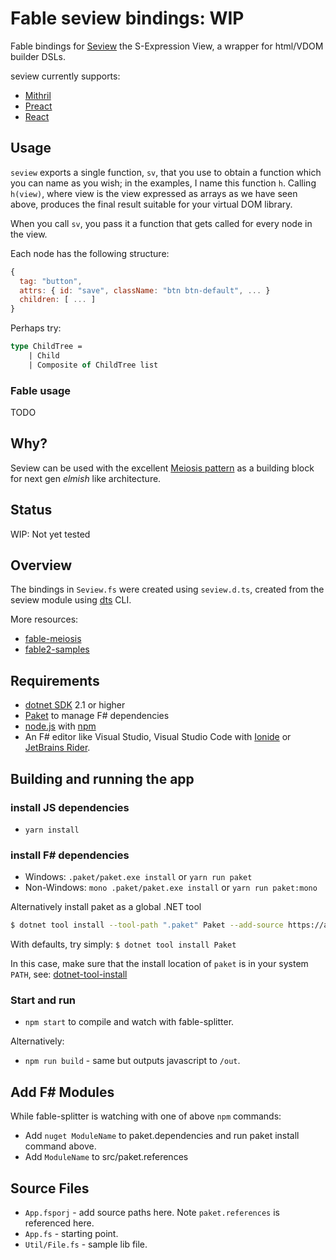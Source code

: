 # Fable seview bindings: WIP

Fable bindings for [Seview](https://github.com/foxdonut/seview) the S-Expression View, a wrapper for html/VDOM builder DSLs.

seview currently supports:

- [Mithril](https://github.com/foxdonut/seview#mithril)
- [Preact](https://github.com/foxdonut/seview#preact)
- [React](https://github.com/foxdonut/seview#react)

## Usage

`seview` exports a single function, `sv`, that you use to obtain a function which you can name as you wish; in the examples, I name this function `h`. Calling `h(view)`, where view is the view expressed as arrays as we have seen above, produces the final result suitable for your virtual DOM library.

When you call `sv`, you pass it a function that gets called for every node in the view.

Each node has the following structure:

```js
{
  tag: "button",
  attrs: { id: "save", className: "btn btn-default", ... }
  children: [ ... ]
}
```

Perhaps try:

```fsharp
type ChildTree =
    | Child
    | Composite of ChildTree list
```

### Fable usage

TODO

## Why?

Seview can be used with the excellent [Meiosis pattern](https://meiosis.js.org/) as a building block for next gen _elmish_ like architecture.

## Status

WIP: Not yet tested

## Overview

The bindings in `Seview.fs` were created using `seview.d.ts`, created from the seview module using [dts](https://github.com/Microsoft/dts-gen#how-do-i-use-it) CLI.

More resources:

- [fable-meiosis](https://github.com/fable-meiosis)
- [fable2-samples](https://github.com/fable2-samples)

## Requirements

- [dotnet SDK](https://www.microsoft.com/net/download/core) 2.1 or higher
- [Paket](https://fsprojects.github.io/Paket/installation.html) to manage F# dependencies
- [node.js](https://nodejs.org) with [npm](https://www.npmjs.com/)
- An F# editor like Visual Studio, Visual Studio Code with [Ionide](http://ionide.io/) or [JetBrains Rider](https://www.jetbrains.com/rider/).

## Building and running the app

### install JS dependencies

- `yarn install`

### install F# dependencies

- Windows: `.paket/paket.exe install` or `yarn run paket`
- Non-Windows: `mono .paket/paket.exe install` or `yarn run paket:mono`

Alternatively install paket as a global .NET tool

```bash
$ dotnet tool install --tool-path ".paket" Paket --add-source https://api.nuget.org/v3/index.json --framework netcoreapp2.1
```

With defaults, try simply: `$ dotnet tool install Paket`

In this case, make sure that the install location of `paket` is in your system `PATH`, see: [dotnet-tool-install](https://docs.microsoft.com/en-us/dotnet/core/tools/dotnet-tool-install)

### Start and run

- `npm start` to compile and watch with fable-splitter.

Alternatively:

- `npm run build` - same but outputs javascript to `/out`.

## Add F# Modules

While fable-splitter is watching with one of above `npm` commands:

- Add `nuget ModuleName` to paket.dependencies and run paket install command above.
- Add `ModuleName` to src/paket.references

## Source Files

- `App.fsporj` - add source paths here. Note `paket.references` is referenced here.
- `App.fs` - starting point.
- `Util/File.fs` - sample lib file.

